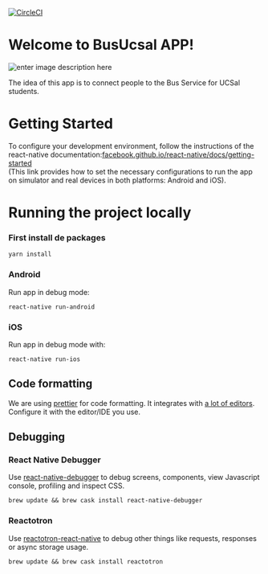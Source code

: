 [![CircleCI](https://circleci.com/gh/wilson-smart-campus/busucsal-user-app.svg?style=svg)](https://circleci.com/gh/wilson-smart-campus/busucsal-user-app)

# Welcome to BusUcsal APP! 

![enter image description here](https://static1.squarespace.com/static/500d7112e4b0a738c57eaa53/t/5c069ea54d7a9cad0f329048/1543937712838/bus.gif)

The idea of ​​this app is to connect people to the Bus Service for UCSal students.

# Getting Started

To configure your development environment, follow the instructions of the react-native documentation:[facebook.github.io/react-native/docs/getting-started](https://facebook.github.io/react-native/docs/getting-started)  
(This link provides how to set the necessary configurations to run the app on simulator and real devices in both platforms: Android and iOS).

# Running the project locally

### First install de packages

    yarn install

### Android

Run app in debug mode:

    react-native run-android

### iOS

Run app in debug mode with:

    react-native run-ios

## Code formatting

We are using  [prettier](https://prettier.io/)  for code formatting. It integrates with  [a lot of editors](https://prettier.io/docs/en/editors.html). Configure it with the editor/IDE you use.

## [](https://github.com/jusbrasil/oo-mobile#debugging)Debugging

### [](https://github.com/jusbrasil/oo-mobile#react-native-debugger)React Native Debugger

Use  [react-native-debugger](https://github.com/jhen0409/react-native-debugger)  to debug screens, components, view Javascript console, profiling and inspect CSS.

    brew update && brew cask install react-native-debugger

### [](https://github.com/jusbrasil/oo-mobile#reactotron)Reactotron

Use  [reactotron-react-native](https://github.com/infinitered/reactotron)  to debug other things like requests, responses or async storage usage.

    brew update && brew cask install reactotron
